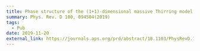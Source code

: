 ```yaml
---
title: Phase structure of the (1+1)-dimensional massive Thirring model from matrix product states
summary: Phys. Rev. D 100, 094504(2019)
tags:
  - Pub
date: 2019-11-20
external_link: https://journals.aps.org/prd/abstract/10.1103/PhysRevD.100.094504
---
```


